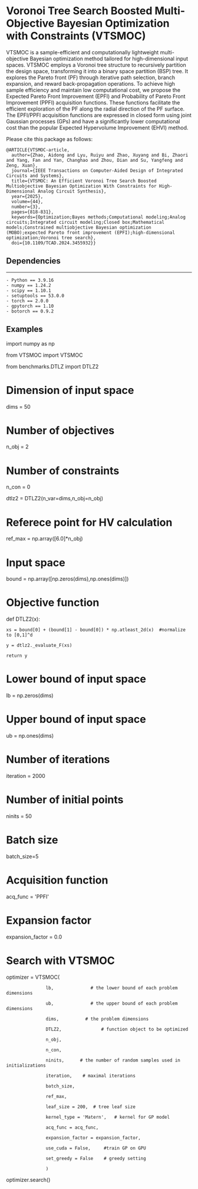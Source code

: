 # Voronoi Tree Search Boosted Multi-Objective Bayesian Optimization with Constraints (VTSMOC)
VTSMOC is a sample-efficient and computationally lightweight multi-objective Bayesian optimization method tailored for high-dimensional input spaces. VTSMOC employs a Voronoi tree structure to recursively partition the design space, transforming it into a binary space partition (BSP) tree. It explores the Pareto front (PF) through iterative path selection, branch expansion, and reward back-propagation operations. To achieve high sample efficiency and maintain low computational cost, we propose the Expected Pareto Front Improvement (EPFI) and Probability of Pareto Front Improvement (PPFI) acquisition functions. These functions facilitate the efficient exploration of the PF along the radial direction of the PF surface. The EPFI/PPFI acquisition functions are expressed in closed form using joint Gaussian processes (GPs) and have a significantly lower computational cost than the popular Expected Hypervolume Improvement (EHVI) method.


Please cite this package as follows: 

```
@ARTICLE{VTSMOC-article,
  author={Zhao, Aidong and Lyu, Ruiyu and Zhao, Xuyang and Bi, Zhaori and Yang, Fan and Yan, Changhao and Zhou, Dian and Su, Yangfeng and Zeng, Xuan},
  journal={IEEE Transactions on Computer-Aided Design of Integrated Circuits and Systems}, 
  title={VTSMOC: An Efficient Voronoi Tree Search Boosted Multiobjective Bayesian Optimization With Constraints for High-Dimensional Analog Circuit Synthesis}, 
  year={2025},
  volume={44},
  number={3},
  pages={818-831},
  keywords={Optimization;Bayes methods;Computational modeling;Analog circuits;Integrated circuit modeling;Closed box;Mathematical models;Constrained multiobjective Bayesian optimization (MOBO);expected Pareto front improvement (EPFI);high-dimensional optimization;Voronoi tree search},
  doi={10.1109/TCAD.2024.3455932}}
```


## Dependencies
--------------

    - Python == 3.9.16
    - numpy == 1.24.2
    - scipy == 1.10.1
    - setuptools == 53.0.0
    - torch == 2.0.0
    - gpytorch == 1.10
    - botorch == 0.9.2





## Examples

import numpy as np

from VTSMOC import VTSMOC

from benchmarks.DTLZ import DTLZ2

# Dimension of input space
dims = 50
# Number of objectives
n_obj = 2
# Number of constraints
n_con = 0

dtlz2 = DTLZ2(n_var=dims,n_obj=n_obj)

# Referece point for HV calculation
ref_max = np.array([6.0]*n_obj)

# Input space
bound = np.array([np.zeros(dims),np.ones(dims)])

# Objective function
def DTLZ2(x):

    xs = bound[0] + (bound[1] - bound[0]) * np.atleast_2d(x)  #normalize to [0,1]^d
    
    y = dtlz2._evaluate_F(xs)
    
    return y

# Lower bound of input space
lb = np.zeros(dims)
# Upper bound of input space
ub = np.ones(dims)
# Number of iterations
iteration = 2000
# Number of initial points
ninits = 50

# Batch size
batch_size=5
# Acquisition function
acq_func = 'PPFI'
# Expansion factor
expansion_factor = 0.0

# Search with VTSMOC
optimizer = VTSMOC(

                   lb,              # the lower bound of each problem dimensions

                   ub,              # the upper bound of each problem dimensions

                   dims,          # the problem dimensions

                   DTLZ2,               # function object to be optimized

                   n_obj,

                   n_con,

                   ninits,      # the number of random samples used in initializations 

                   iteration,    # maximal iterations

                   batch_size,

                   ref_max,

                   leaf_size = 200,  # tree leaf size

                   kernel_type = 'Matern',   # kernel for GP model

                   acq_func = acq_func,

                   expansion_factor = expansion_factor,

                   use_cuda = False,     #train GP on GPU

                   set_greedy = False    # greedy setting
                   
                   )

optimizer.search()




